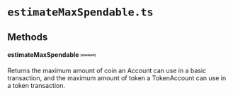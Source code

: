 # `estimateMaxSpendable.ts`

## Methods

#### estimateMaxSpendable <sub><sup><sub><sup>[standard]</sup><sub></sup><sub>
Returns the maximum amount of coin an Account can use in a basic transaction, and the maximum amount of token a TokenAccount can use in a token transaction.
